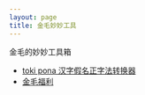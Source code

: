 ```yaml
---
layout: page
title: 金毛妙妙工具
---
```

金毛的<span class='miaomiao'>妙妙</span>工具箱

- [toki pona 汉字假名正字法转换器](../25k/tp_chinese/)
- [金毛福利](fuli.html)
